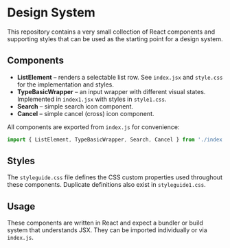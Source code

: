 # Design System

This repository contains a very small collection of React components and
supporting styles that can be used as the starting point for a design system.

## Components

- **ListElement** – renders a selectable list row. See `index.jsx` and
  `style.css` for the implementation and styles.
- **TypeBasicWrapper** – an input wrapper with different visual states.
  Implemented in `index1.jsx` with styles in `style1.css`.
- **Search** – simple search icon component.
- **Cancel** – simple cancel (cross) icon component.

All components are exported from `index.js` for convenience:

```javascript
import { ListElement, TypeBasicWrapper, Search, Cancel } from './index.js';
```

## Styles

The `styleguide.css` file defines the CSS custom properties used throughout
these components. Duplicate definitions also exist in `styleguide1.css`.

## Usage

These components are written in React and expect a bundler or build system
that understands JSX. They can be imported individually or via `index.js`.
